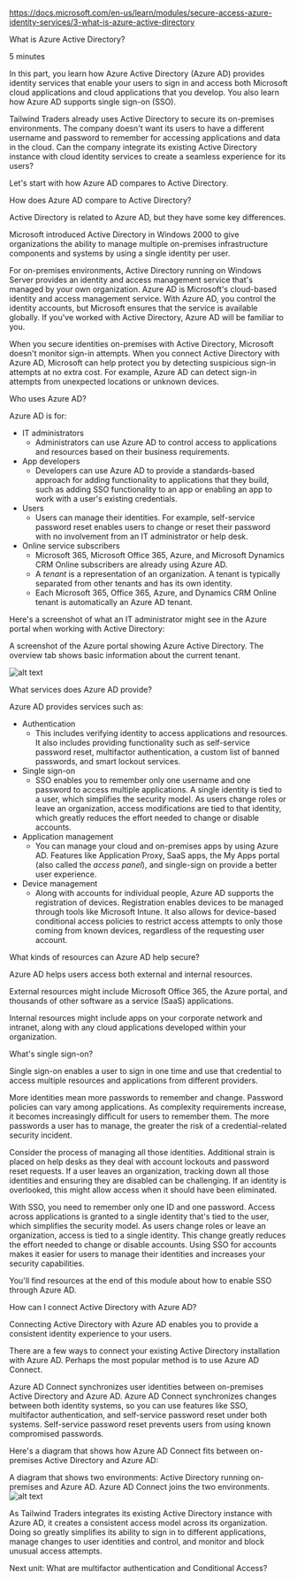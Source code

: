 https://docs.microsoft.com/en-us/learn/modules/secure-access-azure-identity-services/3-what-is-azure-active-directory

What is Azure Active Directory?

5 minutes

In this part, you learn how Azure Active Directory (Azure AD) provides identity services that enable your users to sign in and access both Microsoft cloud applications and cloud applications that you develop. You also learn how Azure AD supports single sign-on (SSO).

Tailwind Traders already uses Active Directory to secure its on-premises environments. The company doesn't want its users to have a different username and password to remember for accessing applications and data in the cloud. Can the company integrate its existing Active Directory instance with cloud identity services to create a seamless experience for its users?

Let's start with how Azure AD compares to Active Directory.


How does Azure AD compare to Active Directory?

Active Directory is related to Azure AD, but they have some key differences.

Microsoft introduced Active Directory in Windows 2000 to give organizations the ability to manage multiple on-premises infrastructure components and systems by using a single identity per user.

For on-premises environments, Active Directory running on Windows Server provides an identity and access management service that's managed by your own organization. Azure AD is Microsoft's cloud-based identity and access management service. With Azure AD, you control the identity accounts, but Microsoft ensures that the service is available globally. If you've worked with Active Directory, Azure AD will be familiar to you.

When you secure identities on-premises with Active Directory, Microsoft doesn't monitor sign-in attempts. When you connect Active Directory with Azure AD, Microsoft can help protect you by detecting suspicious sign-in attempts at no extra cost. For example, Azure AD can detect sign-in attempts from unexpected locations or unknown devices.


Who uses Azure AD?

Azure AD is for:
* IT administrators
    * Administrators can use Azure AD to control access to applications and resources based on their business requirements.
* App developers
    * Developers can use Azure AD to provide a standards-based approach for adding functionality to applications that they build, such as adding SSO functionality to an app or enabling an app to work with a user's existing credentials.
* Users
    * Users can manage their identities. For example, self-service password reset enables users to change or reset their password with no involvement from an IT administrator or help desk.
* Online service subscribers
    * Microsoft 365, Microsoft Office 365, Azure, and Microsoft Dynamics CRM Online subscribers are already using Azure AD.
    * A <em>tenant</em> is a representation of an organization. A tenant is typically separated from other tenants and has its own identity.
    * Each Microsoft 365, Office 365, Azure, and Dynamics CRM Online tenant is automatically an Azure AD tenant.


Here's a screenshot of what an IT administrator might see in the Azure portal when working with Active Directory:
 
 A screenshot of the Azure portal showing Azure Active Directory. The overview tab shows basic information about the current tenant.

![alt text](https://docs.microsoft.com/en-us/learn/azure-fundamentals/secure-access-azure-identity-services/media/3-azure-active-directory.png)

What services does Azure AD provide?

Azure AD provides services such as:

* Authentication
    * This includes verifying identity to access applications and resources. It also includes providing functionality such as self-service password reset, multifactor authentication, a custom list of banned passwords, and smart lockout services.
* Single sign-on
    * SSO enables you to remember only one username and one password to access multiple applications. A single identity is tied to a user, which simplifies the security model. As users change roles or leave an organization, access modifications are tied to that identity, which greatly reduces the effort needed to change or disable accounts.
* Application management
    * You can manage your cloud and on-premises apps by using Azure AD. Features like Application Proxy, SaaS apps, the My Apps portal (also called the <em>access panel</em>), and single-sign on provide a better user experience.
* Device management
    * Along with accounts for individual people, Azure AD supports the registration of devices. Registration enables devices to be managed through tools like Microsoft Intune. It also allows for device-based conditional access policies to restrict access attempts to only those coming from known devices, regardless of the requesting user account.


What kinds of resources can Azure AD help secure?

Azure AD helps users access both external and internal resources.

External resources might include Microsoft Office 365, the Azure portal, and thousands of other software as a service (SaaS) applications.

Internal resources might include apps on your corporate network and intranet, along with any cloud applications developed within your organization.


What's single sign-on?

Single sign-on enables a user to sign in one time and use that credential to access multiple resources and applications from different providers.

More identities mean more passwords to remember and change. Password policies can vary among applications. As complexity requirements increase, it becomes increasingly difficult for users to remember them. The more passwords a user has to manage, the greater the risk of a credential-related security incident.

Consider the process of managing all those identities. Additional strain is placed on help desks as they deal with account lockouts and password reset requests. If a user leaves an organization, tracking down all those identities and ensuring they are disabled can be challenging. If an identity is overlooked, this might allow access when it should have been eliminated.

With SSO, you need to remember only one ID and one password. Access across applications is granted to a single identity that's tied to the user, which simplifies the security model. As users change roles or leave an organization, access is tied to a single identity. This change greatly reduces the effort needed to change or disable accounts. Using SSO for accounts makes it easier for users to manage their identities and increases your security capabilities.

You'll find resources at the end of this module about how to enable SSO through Azure AD.


How can I connect Active Directory with Azure AD?

Connecting Active Directory with Azure AD enables you to provide a consistent identity experience to your users.

There are a few ways to connect your existing Active Directory installation with Azure AD. Perhaps the most popular method is to use Azure AD Connect.

Azure AD Connect synchronizes user identities between on-premises Active Directory and Azure AD. Azure AD Connect synchronizes changes between both identity systems, so you can use features like SSO, multifactor authentication, and self-service password reset under both systems. Self-service password reset prevents users from using known compromised passwords.

Here's a diagram that shows how Azure AD Connect fits between on-premises Active Directory and Azure AD:

A diagram that shows two environments: Active Directory running on-premises and Azure AD. Azure AD Connect joins the two environments.
![alt text](https://docs.microsoft.com/en-us/learn/azure-fundamentals/secure-access-azure-identity-services/media/3-azure-ad-connect.png)

As Tailwind Traders integrates its existing Active Directory instance with Azure AD, it creates a consistent access model across its organization. Doing so greatly simplifies its ability to sign in to different applications, manage changes to user identities and control, and monitor and block unusual access attempts.

Next unit: What are multifactor authentication and Conditional Access?
